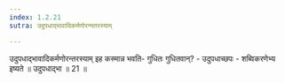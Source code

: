 ```yaml
---
index: 1.2.21
sutra: उदुपधाद्भावादिकर्मणोरन्यतरस्याम्

---
```

उदुपधाद्भावादिकर्मणोरन्तरस्याम् इह कस्मान्न भवति- गुधितः गुधितवान्? - उदुपधाच्छपः - शब्विकरणेभ्य इष्यते ॥ उदुपधाद्भा ॥ 21 ॥